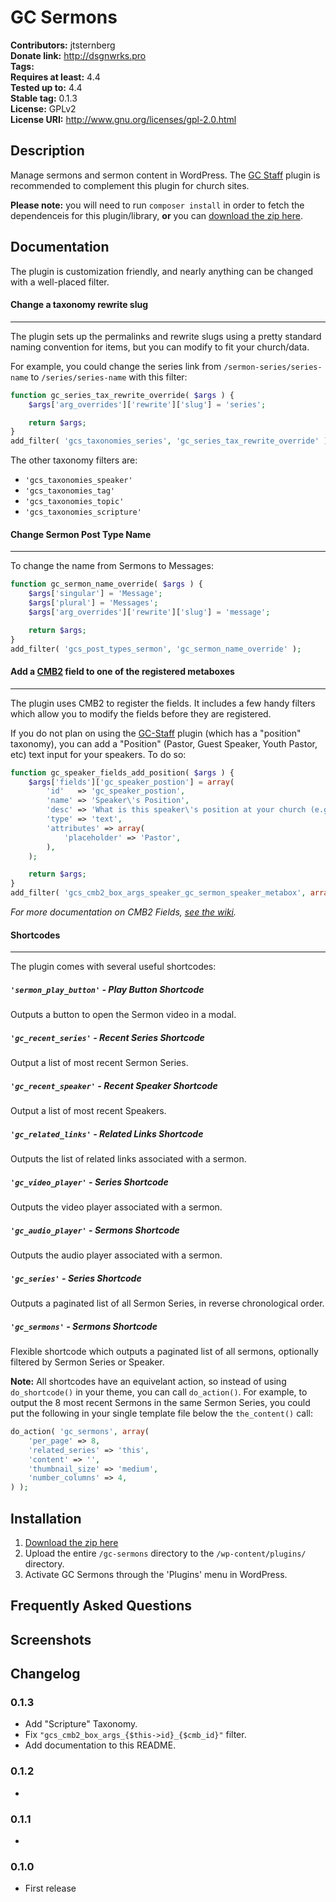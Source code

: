 # GC Sermons #
**Contributors:**      jtsternberg  
**Donate link:**       http://dsgnwrks.pro  
**Tags:**  
**Requires at least:** 4.4  
**Tested up to:**      4.4  
**Stable tag:**        0.1.3  
**License:**           GPLv2  
**License URI:**       http://www.gnu.org/licenses/gpl-2.0.html  

## Description ##

Manage sermons and sermon content in WordPress. The [GC Staff](https://github.com/jtsternberg/GC-Staff) plugin is recommended to complement this plugin for church sites.

**Please note:** you will need to run `composer install` in order to fetch the dependenceis for this plugin/library, **or** you can [download the zip here](https://github.com/jtsternberg/GC-Sermons/blob/master/gc-sermons.zip?raw=true).

## Documentation

The plugin is customization friendly, and nearly anything can be changed with a well-placed filter.

#### Change a taxonomy rewrite slug
---

The plugin sets up the permalinks and rewrite slugs using a pretty standard naming convention for items, but you can modify to fit your church/data.

For example, you could change the series link from `/sermon-series/series-name` to `/series/series-name` with this filter:

```php
function gc_series_tax_rewrite_override( $args ) {
	$args['arg_overrides']['rewrite']['slug'] = 'series';

	return $args;
}
add_filter( 'gcs_taxonomies_series', 'gc_series_tax_rewrite_override' );
```

The other taxonomy filters are:

* `'gcs_taxonomies_speaker'`
* `'gcs_taxonomies_tag'`
* `'gcs_taxonomies_topic'`
* `'gcs_taxonomies_scripture'`

#### Change Sermon Post Type Name
---

To change the name from Sermons to Messages:

```php
function gc_sermon_name_override( $args ) {
	$args['singular'] = 'Message';
	$args['plural'] = 'Messages';
	$args['arg_overrides']['rewrite']['slug'] = 'message';

	return $args;
}
add_filter( 'gcs_post_types_sermon', 'gc_sermon_name_override' );
```

#### Add a [CMB2](https://github.com/WebDevStudios/CMB2) field to one of the registered metaboxes
---

The plugin uses CMB2 to register the fields. It includes a few handy filters which allow you to modify the fields before they are registered.

If you do not plan on using the [GC-Staff](https://github.com/jtsternberg/GC-Staff) plugin (which has a "position" taxonomy), you can add a "Position" (Pastor, Guest Speaker, Youth Pastor, etc) text input for your speakers. To do so:

```php
function gc_speaker_fields_add_position( $args ) {
	$args['fields']['gc_speaker_postion'] = array(
		'id'   => 'gc_speaker_postion',
		'name' => 'Speaker\'s Position',
		'desc' => 'What is this speaker\'s position at your church (e.g. "Guest Speaker")?',
		'type' => 'text',
		'attributes' => array(
			'placeholder' => 'Pastor',
		),
	);

	return $args;
}
add_filter( 'gcs_cmb2_box_args_speaker_gc_sermon_speaker_metabox', array( $this, 'gc_speaker_fields_add_position' ) );
```

_For more documentation on CMB2 Fields, [see the wiki](https://github.com/WebDevStudios/CMB2/wiki)._

#### Shortcodes
---

The plugin comes with several useful shortcodes:

##### `'sermon_play_button'` - Play Button Shortcode

Outputs a button to open the Sermon video in a modal.

#####  `'gc_recent_series'` - Recent Series Shortcode

Output a list of most recent Sermon Series.

#####  `'gc_recent_speaker'` - Recent Speaker Shortcode

Output a list of most recent Speakers.

#####  `'gc_related_links'` - Related Links Shortcode

Outputs the list of related links associated with a sermon.

#####  `'gc_video_player'` - Series Shortcode

Outputs the video player associated with a sermon.

#####  `'gc_audio_player'` - Sermons Shortcode

Outputs the audio player associated with a sermon.

#####  `'gc_series'` - Series Shortcode

Outputs a paginated list of all Sermon Series, in reverse chronological order.

#####  `'gc_sermons'` - Sermons Shortcode

Flexible shortcode which outputs a paginated list of all sermons, optionally filtered by Sermon Series or Speaker.

**Note:** All shortcodes have an equivelant action, so instead of using `do_shortcode()` in your theme, you can call `do_action()`. For example, to output the 8 most recent Sermons in the same Sermon Series, you could put the following in your single template file below the `the_content()` call:

```php
do_action( 'gc_sermons', array(
	'per_page' => 8,
	'related_series' => 'this',
	'content' => '',
	'thumbnail_size' => 'medium',
	'number_columns' => 4,
) );
```

## Installation ###

1. [Download the zip here](https://github.com/jtsternberg/GC-Sermons/blob/master/gc-sermons.zip?raw=true)
1. Upload the entire `/gc-sermons` directory to the `/wp-content/plugins/` directory.
1. Activate GC Sermons through the 'Plugins' menu in WordPress.

## Frequently Asked Questions ##


## Screenshots ##


## Changelog ##

### 0.1.3 ###
* Add "Scripture" Taxonomy.
* Fix `"gcs_cmb2_box_args_{$this->id}_{$cmb_id}"` filter.
* Add documentation to this README.

### 0.1.2 ###
* 

### 0.1.1 ###
* 

### 0.1.0 ###
* First release
